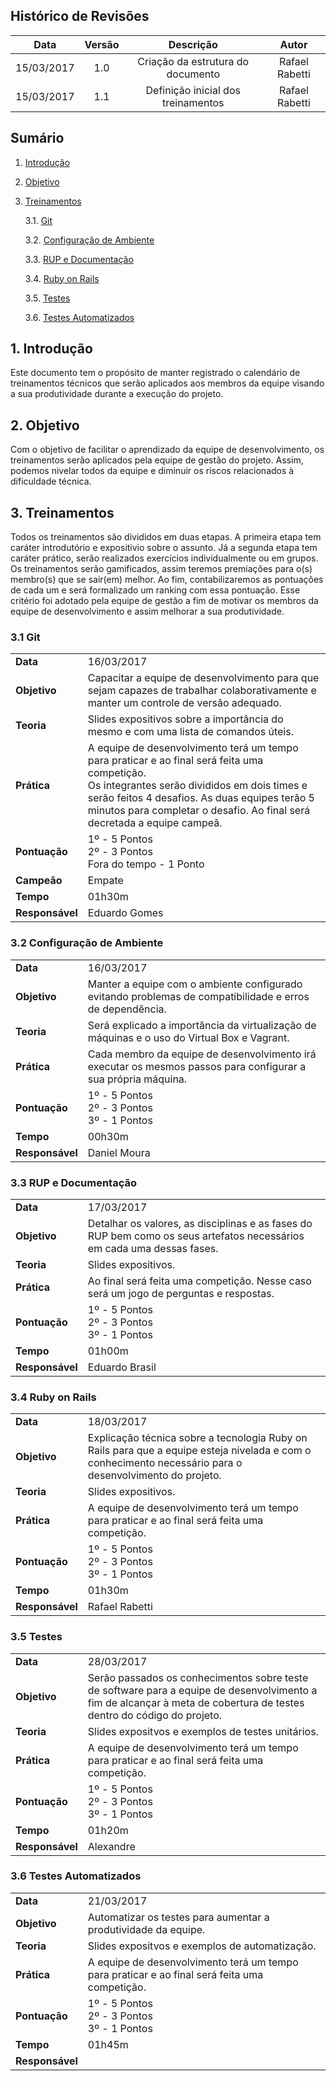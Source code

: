 ## Histórico de Revisões

| Data | Versão | Descrição | Autor |
|:----:|:------:|:---------:|:-----:|
|15/03/2017|1.0|Criação da estrutura do documento|Rafael Rabetti|
|15/03/2017|1.1|Definição inicial dos treinamentos|Rafael Rabetti|

## Sumário
1.   [Introdução](#1-introdução)

2.   [Objetivo](#2-objetivo)

3.   [Treinamentos](#3-treinamentos)

     3.1. [Git](#31-git)

     3.2. [Configuração de Ambiente](#32-configuração-de-ambiente)

     3.3. [RUP e Documentação](#33-rup-e-documentação)

     3.4. [Ruby on Rails](#34-ruby-on-rails)

     3.5. [Testes](#35-testes)

     3.6. [Testes Automatizados](#36-testes-automatizados)


## 1. Introdução

Este documento tem o propósito de manter registrado o calendário de treinamentos técnicos que serão aplicados aos membros da equipe visando a sua produtividade durante a execução do projeto.

## 2. Objetivo

Com o objetivo de facilitar o aprendizado da equipe de desenvolvimento, os treinamentos serão aplicados pela equipe de gestão do projeto. Assim, podemos nivelar todos da equipe e diminuir os riscos relacionados à dificuldade técnica.

## 3. Treinamentos

Todos os treinamentos são divididos em duas etapas. A primeira etapa tem caráter introdutório e expositivio sobre o assunto. Já a segunda etapa tem caráter prático, serão realizados exercícios individualmente ou em grupos. Os treinamentos serão gamificados, assim teremos premiações para o(s) membro(s) que se sair(em) melhor. Ao fim, contabilizaremos as pontuações de cada um e será formalizado um ranking com essa pontuação. Esse critério foi adotado pela equipe de gestão a fim de motivar os membros da equipe de desenvolvimento e assim melhorar a sua produtividade.

### 3.1 Git

| | |
|-|-|
|**Data**|16/03/2017|
|**Objetivo**|Capacitar a equipe de desenvolvimento para que sejam capazes de trabalhar colaborativamente e manter um controle de versão adequado.|
|**Teoria**|Slides expositivos sobre a importância do mesmo e com uma lista de comandos úteis.|
|**Prática**|A equipe de desenvolvimento terá um tempo para praticar e ao final será feita uma competição. <br /> Os integrantes serão divididos em dois times e serão feitos 4 desafios. As duas equipes terão 5 minutos para completar o desafio. Ao final será decretada a equipe campeã. |
|**Pontuação**|1º - 5 Pontos <br />2º - 3 Pontos <br />Fora do tempo - 1 Ponto |
|**Campeão**|Empate|
|**Tempo**|01h30m|
|**Responsável**|Eduardo Gomes|


### 3.2 Configuração de Ambiente

| | |
|-|-|
|**Data**|16/03/2017|
|**Objetivo**|Manter a equipe com o ambiente configurado evitando problemas de compatibilidade e erros de dependência.|
|**Teoria**|Será explicado a importância da virtualização de máquinas e o uso do Virtual Box e Vagrant.|
|**Prática**|Cada membro da equipe de desenvolvimento irá executar os mesmos passos para configurar a sua própria máquina.|
|**Pontuação**|1º - 5 Pontos <br />2º - 3 Pontos <br />3º - 1 Pontos |
|**Tempo**|00h30m|
|**Responsável**|Daniel Moura|

### 3.3 RUP e Documentação


| | |
|-|-|
|**Data**|17/03/2017|
|**Objetivo**|Detalhar os valores, as disciplinas e as fases do RUP bem como os seus artefatos necessários em cada uma dessas fases.|
|**Teoria**|Slides expositivos.|
|**Prática**|Ao final será feita uma competição. Nesse caso será um jogo de perguntas e respostas. |
|**Pontuação**|1º - 5 Pontos <br />2º - 3 Pontos <br />3º - 1 Pontos |
|**Tempo**|01h00m|
|**Responsável**|Eduardo Brasil|

### 3.4 Ruby on Rails


| | |
|-|-|
|**Data**|18/03/2017|
|**Objetivo**|Explicação técnica sobre a tecnologia Ruby on Rails para que a equipe esteja nivelada e com o conhecimento necessário para o desenvolvimento do projeto.|
|**Teoria**|Slides expositivos.|
|**Prática**|A equipe de desenvolvimento terá um tempo para praticar e ao final será feita uma competição.|
|**Pontuação**|1º - 5 Pontos <br />2º - 3 Pontos <br />3º - 1 Pontos |
|**Tempo**|01h30m|
|**Responsável**|Rafael Rabetti|

### 3.5 Testes


| | |
|-|-|
|**Data**|28/03/2017|
|**Objetivo**|Serão passados os conhecimentos sobre teste de software para a equipe de desenvolvimento a fim de alcançar à meta de cobertura de testes dentro do código do projeto.|
|**Teoria**|Slides expositvos e exemplos de testes unitários.|
|**Prática**|A equipe de desenvolvimento terá um tempo para praticar e ao final será feita uma competição.|
|**Pontuação**|1º - 5 Pontos <br />2º - 3 Pontos <br />3º - 1 Pontos |
|**Tempo**|01h20m|
|**Responsável**|Alexandre |

### 3.6 Testes Automatizados


| | |
|-|-|
|**Data**|21/03/2017|
|**Objetivo**|Automatizar os testes para aumentar a produtividade da equipe.|
|**Teoria**|Slides expositvos e exemplos de automatização.|
|**Prática**|A equipe de desenvolvimento terá um tempo para praticar e ao final será feita uma competição.|
|**Pontuação**|1º - 5 Pontos <br />2º - 3 Pontos <br />3º - 1 Pontos |
|**Tempo**|01h45m|
|**Responsável**|

